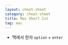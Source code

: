 ```yaml
---
layout: cheet-sheet
category: cheat-sheet
title: Mac Short Cut
tag: mac
---
```


- 맥에서 한자 `option` + `enter`
